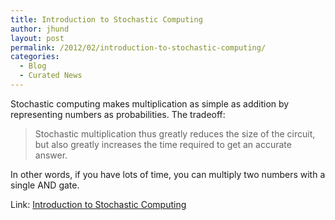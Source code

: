 ```yaml
---
title: Introduction to Stochastic Computing
author: jhund
layout: post
permalink: /2012/02/introduction-to-stochastic-computing/
categories:
  - Blog
  - Curated News
---
```

Stochastic computing makes multiplication as simple as addition by representing numbers as probabilities. The tradeoff:

> Stochastic multiplication thus greatly reduces the size of the circuit, but also greatly increases the time required to get an accurate answer.

In other words, if you have lots of time, you can multiply two numbers with a single AND gate.

Link: [Introduction to Stochastic Computing][1]

 [1]: http://bit.ly/xAUkSa